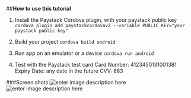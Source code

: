 
##**How to use this tutorial**

 1. Install the Paystack Cordova plugin, with your paystack public key
 `cordova plugin add paystackcordovav2 --variable PUBLIC_KEY="your paystack public key"`

 2. Build your project
`cordova build android`

 3. Run app on an emulator or a device
`cordova run android`

 4. Test with the Paystack test card
Card Number: 4123450131001381
Expiry Date: any date in the future
CVV: 883

###Screen shots
![enter image description here](https://www.dropbox.com/s/md3la8d7gwxz1h1/Screenshot_2016-11-24-13-28-56.png?dl=1)
![enter image description here](https://www.dropbox.com/s/8a3uh3jf4kg1dzp/Screenshot_2016-11-24-13-29-02.png?dl=1)
